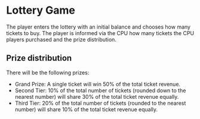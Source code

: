 # Lottery Game

The player enters the lottery with an initial balance and chooses how many tickets to buy.
The player is informed via the CPU how many tickets the CPU players purchased and the prize distribution.

## Prize distribution
There will be the following prizes: 

- Grand Prize: A single ticket will win 50% of the total ticket revenue.
- Second Tier: 10% of the total number of tickets (rounded down to the nearest number) will share 30% of the total ticket revenue equally.
- Third Tier: 20% of the total number of tickets (rounded to the nearest number) will share 10% of the total ticket revenue equally.

